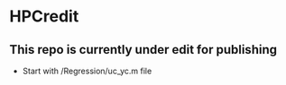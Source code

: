 # HPCredit
 
## This repo is currently under edit for publishing

- Start with /Regression/uc_yc.m file
